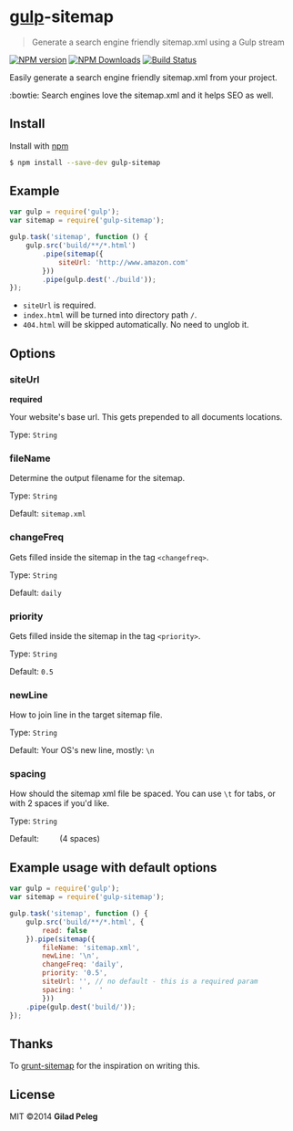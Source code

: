 # [gulp](https://github.com/wearefractal/gulp)-sitemap
> Generate a search engine friendly sitemap.xml using a Gulp stream

[![NPM version](http://img.shields.io/npm/v/gulp-sitemap.svg?style=flat)](https://www.npmjs.org/package/gulp-sitemap)
[![NPM Downloads](http://img.shields.io/npm/dm/gulp-sitemap.svg?style=flat)](https://www.npmjs.org/package/gulp-sitemap)
[![Build Status](http://img.shields.io/travis/pgilad/gulp-sitemap/master.svg?style=flat)](https://travis-ci.org/pgilad/gulp-sitemap)

Easily generate a search engine friendly sitemap.xml from your project.

:bowtie: Search engines love the sitemap.xml and it helps SEO as well.

## Install

Install with [npm](https://npmjs.org/package/gulp-sitemap)

```bash
$ npm install --save-dev gulp-sitemap
```

## Example

```js
var gulp = require('gulp');
var sitemap = require('gulp-sitemap');

gulp.task('sitemap', function () {
    gulp.src('build/**/*.html')
        .pipe(sitemap({
            siteUrl: 'http://www.amazon.com'
        }))
        .pipe(gulp.dest('./build'));
});
```

* `siteUrl` is required.
* `index.html` will be turned into directory path `/`.
* `404.html` will be skipped automatically. No need to unglob it.

## Options

### siteUrl

**required**

Your website's base url. This gets prepended to all documents locations.

Type: `String`

### fileName

Determine the output filename for the sitemap.

Type: `String`

Default: `sitemap.xml`

### changeFreq

Gets filled inside the sitemap in the tag `<changefreq>`.

Type: `String`

Default: `daily`

### priority

Gets filled inside the sitemap in the tag `<priority>`.

Type: `String`

Default: `0.5`

### newLine

How to join line in the target sitemap file.

Type: `String`

Default: Your OS's new line, mostly: `\n`

### spacing

How should the sitemap xml file be spaced. You can use `\t` for tabs, or `  ` with 2
spaces if you'd like.

Type: `String`

Default: `    ` (4 spaces)

## Example usage with default options

```js
var gulp = require('gulp');
var sitemap = require('gulp-sitemap');

gulp.task('sitemap', function () {
    gulp.src('build/**/*.html', {
        read: false
    }).pipe(sitemap({
        fileName: 'sitemap.xml',
        newLine: '\n',
        changeFreq: 'daily',
        priority: '0.5',
        siteUrl: '', // no default - this is a required param
        spacing: '    '
        }))
    .pipe(gulp.dest('build/'));
});
```

## Thanks

To [grunt-sitemap](https://github.com/RayViljoen/grunt-sitemap) for the inspiration on writing this.

## License

MIT ©2014 **Gilad Peleg**
